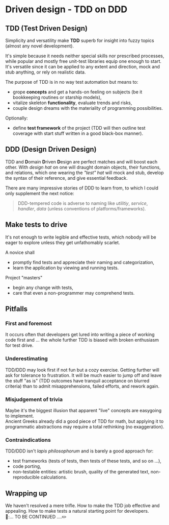 # Driven design - TDD on DDD

## TDD (Test Driven Design)

Simplicity and versatility make **TDD** superb for insight into fuzzy topics (almost any novel development). 

It's simple because it needs neither special skills nor prescribed processes, while popular and mostly free unit-test libraries equip one enough to start.\
It's versatile since it can be applied to any extent and direction, mock and stub anything, or rely on realistic data.

The purpose of TDD is in no way test automation but means to:

+ grope **concepts** and get a hands-on feeling on subjects (be it bookkeeping routines or starship models),
+ vitalize skeleton **functionality**, evaluate trends and risks,
+ couple design dreams with the materiality of programming possibilities.

Optionally:
+ define **test framework** of the project (TDD will then outline test coverage with start stuff written in a good black-box manner).

## DDD (Design Driven Design)

TDD and **D**omain **D**riven **D**esign are perfect matches and will boost each other. With _design hat_ on one will draught domain objects, their functions, and relations, which one wearing the _"test" hat_ will mock and stub, develop the syntax of their reference, and give essential feedback.

There are many impressive stories of DDD to learn from, to which I could only supplement the next notice:

> DDD-tempered code is adverse to naming like _utilitiy_, _service_, _handler_, _data_ (unless conventions of platforms/frameworks).

## Make tests to drive

It's not enough to write legible and effective tests, which nobody will be eager to explore unless they get unfathomably scarlet.

A novice shall

+ promptly find tests and appreciate their naming and categorization,
+ learn the application by viewing and running tests.

Project "masters"

+ begin any change with tests,
+ care that even a non-programmer may comprehend tests.


## Pitfalls

### First and foremost

It occurs often that developers get lured into writing a piece of working code first and ... the whole further TDD is biased with broken enthusiasm for test drive.

### Underestimating

TDD/DDD may look first if not fun but a cozy exercise. Getting further will ask for tolerance to frustration. It will be much easier to jump off and leave the stuff "as is" (TDD outcomes have tranquil acceptance on blurred criteria) than to admit misapprehensions, failed efforts, and rework again.

### Misjudgement of trivia

Maybe it's the biggest illusion that apparent "live" concepts are easygoing to implement. \
Ancient Greeks already did a good piece of TDD for math, but applying it to programmatic abstractions may require a total rethinking (no exaggeration). 

### Contraindications

TDD/DDD isn't  _lapis philosophorum_ and is barely a good approach for:

+ test frameworks (tests of tests, then tests of these tests, and so on ...),
+ code porting,
+ non-testable entities: artistic brush, quality of the generated text, non-reproducible calculations.

## Wrapping up

We haven't resolved a mere trifle. How to make the TDD job effective and appealing. How to make tests a natural starting point for developers.\
🚧:... TO BE CONTINUED ....:pencil2:
